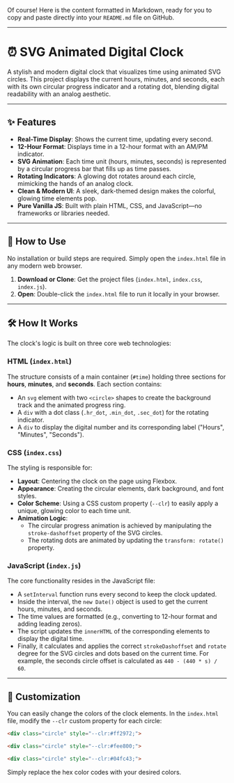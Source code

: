 Of course\! Here is the content formatted in Markdown, ready for you to copy and paste directly into your `README.md` file on GitHub.

-----

# ⏰ SVG Animated Digital Clock

A stylish and modern digital clock that visualizes time using animated SVG circles. This project displays the current hours, minutes, and seconds, each with its own circular progress indicator and a rotating dot, blending digital readability with an analog aesthetic.

-----

## ✨ Features

  * **Real-Time Display**: Shows the current time, updating every second.
  * **12-Hour Format**: Displays time in a 12-hour format with an AM/PM indicator.
  * **SVG Animation**: Each time unit (hours, minutes, seconds) is represented by a circular progress bar that fills up as time passes.
  * **Rotating Indicators**: A glowing dot rotates around each circle, mimicking the hands of an analog clock.
  * **Clean & Modern UI**: A sleek, dark-themed design makes the colorful, glowing time elements pop.
  * **Pure Vanilla JS**: Built with plain HTML, CSS, and JavaScript—no frameworks or libraries needed.

-----

## 🚀 How to Use

No installation or build steps are required. Simply open the `index.html` file in any modern web browser.

1.  **Download or Clone**: Get the project files (`index.html`, `index.css`, `index.js`).
2.  **Open**: Double-click the `index.html` file to run it locally in your browser.

-----

## 🛠️ How It Works

The clock's logic is built on three core web technologies:

### HTML (`index.html`)

The structure consists of a main container (`#time`) holding three sections for **hours**, **minutes**, and **seconds**. Each section contains:

  * An `svg` element with two `<circle>` shapes to create the background track and the animated progress ring.
  * A `div` with a dot class (`.hr_dot`, `.min_dot`, `.sec_dot`) for the rotating indicator.
  * A `div` to display the digital number and its corresponding label ("Hours", "Minutes", "Seconds").

### CSS (`index.css`)

The styling is responsible for:

  * **Layout**: Centering the clock on the page using Flexbox.
  * **Appearance**: Creating the circular elements, dark background, and font styles.
  * **Color Scheme**: Using a CSS custom property (`--clr`) to easily apply a unique, glowing color to each time unit.
  * **Animation Logic**:
      * The circular progress animation is achieved by manipulating the `stroke-dashoffset` property of the SVG circles.
      * The rotating dots are animated by updating the `transform: rotate()` property.

### JavaScript (`index.js`)

The core functionality resides in the JavaScript file:

  * A `setInterval` function runs every second to keep the clock updated.
  * Inside the interval, the `new Date()` object is used to get the current hours, minutes, and seconds.
  * The time values are formatted (e.g., converting to 12-hour format and adding leading zeros).
  * The script updates the `innerHTML` of the corresponding elements to display the digital time.
  * Finally, it calculates and applies the correct `strokeDashoffset` and `rotate` degree for the SVG circles and dots based on the current time. For example, the seconds circle offset is calculated as `440 - (440 * s) / 60`.

-----

## 🎨 Customization

You can easily change the colors of the clock elements. In the `index.html` file, modify the `--clr` custom property for each circle:

```html
<div class="circle" style="--clr:#ff2972;">

<div class="circle" style="--clr:#fee800;">

<div class="circle" style="--clr:#04fc43;">
```

Simply replace the hex color codes with your desired colors.

